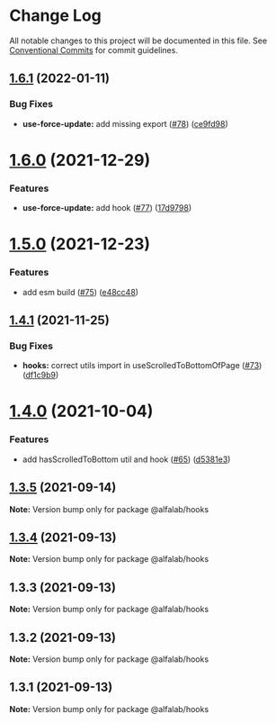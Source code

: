 # Change Log

All notable changes to this project will be documented in this file.
See [Conventional Commits](https://conventionalcommits.org) for commit guidelines.

## [1.6.1](https://github.com/alfa-laboratory/utils/compare/@alfalab/hooks@1.6.0...@alfalab/hooks@1.6.1) (2022-01-11)


### Bug Fixes

* **use-force-update:** add missing export ([#78](https://github.com/alfa-laboratory/utils/issues/78)) ([ce9fd98](https://github.com/alfa-laboratory/utils/commit/ce9fd982b3f442a07c402a33bb81f592c2acd34e))





# [1.6.0](https://github.com/alfa-laboratory/utils/compare/@alfalab/hooks@1.5.0...@alfalab/hooks@1.6.0) (2021-12-29)


### Features

* **use-force-update:** add hook ([#77](https://github.com/alfa-laboratory/utils/issues/77)) ([17d9798](https://github.com/alfa-laboratory/utils/commit/17d97983f2712ea2748ec3102ca6fcbd61a03f5e))





# [1.5.0](https://github.com/alfa-laboratory/utils/compare/@alfalab/hooks@1.4.1...@alfalab/hooks@1.5.0) (2021-12-23)


### Features

* add esm build ([#75](https://github.com/alfa-laboratory/utils/issues/75)) ([e48cc48](https://github.com/alfa-laboratory/utils/commit/e48cc487b5db1815cdaf10ad6639d42741f0d772))





## [1.4.1](https://github.com/alfa-laboratory/utils/compare/@alfalab/hooks@1.4.0...@alfalab/hooks@1.4.1) (2021-11-25)


### Bug Fixes

* **hooks:** correct utils import in useScrolledToBottomOfPage ([#73](https://github.com/alfa-laboratory/utils/issues/73)) ([df1c9b9](https://github.com/alfa-laboratory/utils/commit/df1c9b9f100547bddb08ecb769a3e53f8e567d4c))





# [1.4.0](https://github.com/alfa-laboratory/utils/compare/@alfalab/hooks@1.3.5...@alfalab/hooks@1.4.0) (2021-10-04)


### Features

* add hasScrolledToBottom util and hook ([#65](https://github.com/alfa-laboratory/utils/issues/65)) ([d5381e3](https://github.com/alfa-laboratory/utils/commit/d5381e324d57227a8b2df62c5c855ddb0dcf9b65))





## [1.3.5](https://github.com/alfa-laboratory/utils/compare/@alfalab/hooks@1.3.4...@alfalab/hooks@1.3.5) (2021-09-14)

**Note:** Version bump only for package @alfalab/hooks





## [1.3.4](https://github.com/alfa-laboratory/utils/compare/@alfalab/hooks@1.3.2...@alfalab/hooks@1.3.4) (2021-09-13)

**Note:** Version bump only for package @alfalab/hooks





## 1.3.3 (2021-09-13)

**Note:** Version bump only for package @alfalab/hooks





## 1.3.2 (2021-09-13)

**Note:** Version bump only for package @alfalab/hooks





## 1.3.1 (2021-09-13)

**Note:** Version bump only for package @alfalab/hooks
